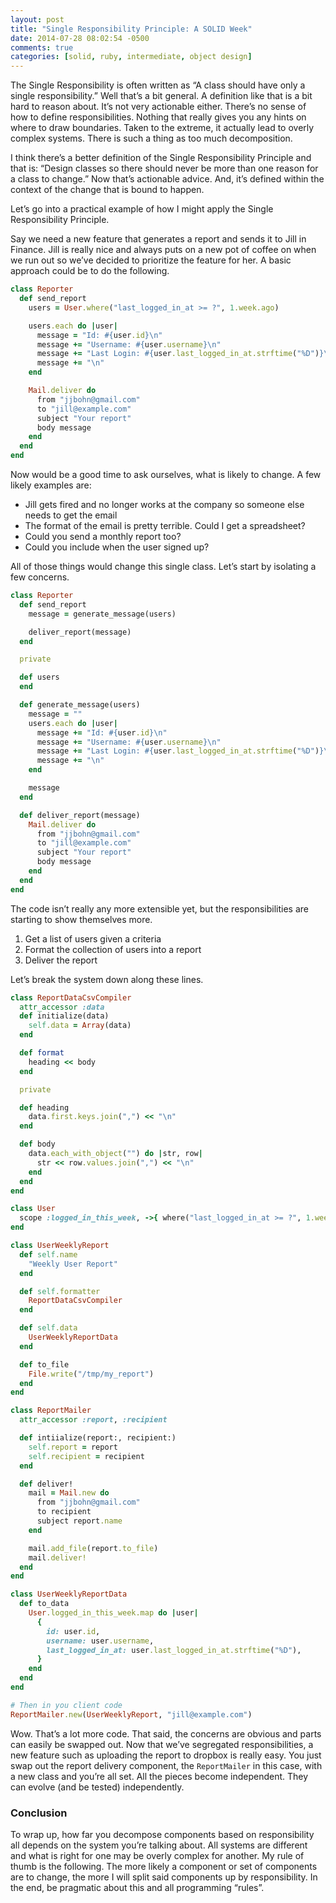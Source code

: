 ```yaml
---
layout: post
title: "Single Responsibility Principle: A SOLID Week"
date: 2014-07-28 08:02:54 -0500
comments: true
categories: [solid, ruby, intermediate, object design]
---
```


The Single Responsibility is often written as “A class should have only a single responsibility.” Well that’s a bit general. A definition like that is a bit hard to reason about. It’s not very actionable either. There’s no sense of how to define responsibilities. Nothing that really gives you any hints on where to draw boundaries. Taken to the extreme, it actually lead to overly complex systems. There is such a thing as too much decomposition.

I think there’s a better definition of the Single Responsibility Principle and that is: “Design classes so there should never be more than one reason for a class to change.” Now that’s actionable advice. And, it’s defined within the context of the change that is bound to happen.

Let’s go into a practical example of how I might apply the Single Responsibility Principle.

Say we need a new feature that generates a report and sends it to Jill in Finance. Jill is really nice and always puts on a new pot of coffee on when we run out so we’ve decided to prioritize the feature for her. A basic approach could be to do the following.

```ruby
class Reporter
  def send_report
    users = User.where("last_logged_in_at >= ?", 1.week.ago)

    users.each do |user|
      message = "Id: #{user.id}\n"
      message += "Username: #{user.username}\n"
      message += "Last Login: #{user.last_logged_in_at.strftime("%D")}\n"
      message += "\n"
    end

    Mail.deliver do
      from "jjbohn@gmail.com"
      to "jill@example.com"
      subject "Your report"
      body message
    end
  end
end
```


Now would be a good time to ask ourselves, what is likely to change. A few likely examples are:
  * Jill gets fired and no longer works at the company so someone else needs to get the email
  * The format of the email is pretty terrible. Could I get a spreadsheet?
  * Could you send a monthly report too?
  * Could you include when the user signed up?

All of those things would change this single class. Let’s start by isolating a few concerns.

```ruby
class Reporter
  def send_report
    message = generate_message(users)

    deliver_report(message)
  end

  private

  def users
  end

  def generate_message(users)
    message = ""
    users.each do |user|
      message += "Id: #{user.id}\n"
      message += "Username: #{user.username}\n"
      message += "Last Login: #{user.last_logged_in_at.strftime("%D")}\n"
      message += "\n"
    end

    message
  end

  def deliver_report(message)
    Mail.deliver do
      from "jjbohn@gmail.com"
      to "jill@example.com"
      subject "Your report"
      body message
    end
  end
end
```


The code isn’t really any more extensible yet, but the responsibilities are starting to show themselves more.
  1. Get a list of users given a criteria
  2. Format the collection of users into a report
  3. Deliver the report

Let’s break the system down along these lines.

```ruby
class ReportDataCsvCompiler
  attr_accessor :data
  def initialize(data)
    self.data = Array(data)
  end

  def format
    heading << body
  end

  private

  def heading
    data.first.keys.join(",") << "\n"
  end

  def body
    data.each_with_object("") do |str, row|
      str << row.values.join(",") << "\n"
    end
  end
end

class User
  scope :logged_in_this_week, ->{ where("last_logged_in_at >= ?", 1.week.ago) }
end

class UserWeeklyReport
  def self.name
    "Weekly User Report"
  end

  def self.formatter
    ReportDataCsvCompiler
  end

  def self.data
    UserWeeklyReportData
  end

  def to_file
    File.write("/tmp/my_report")
  end
end

class ReportMailer
  attr_accessor :report, :recipient

  def intiialize(report:, recipient:)
    self.report = report
    self.recipient = recipient
  end

  def deliver!
    mail = Mail.new do
      from "jjbohn@gmail.com"
      to recipient
      subject report.name
    end

    mail.add_file(report.to_file)
    mail.deliver!
  end
end

class UserWeeklyReportData
  def to_data
    User.logged_in_this_week.map do |user|
      {
        id: user.id,
        username: user.username,
        last_logged_in_at: user.last_logged_in_at.strftime("%D"),
      }
    end
  end
end

# Then in you client code
ReportMailer.new(UserWeeklyReport, "jill@example.com")
```

Wow. That’s a lot more code. That said, the concerns are obvious and parts can easily be swapped out. Now that we’ve segregated responsibilities, a new feature such as uploading the report to dropbox is really easy. You just swap out the report delivery component, the `ReportMailer` in this case, with a new class and you’re all set. All the pieces become independent. They can evolve (and be tested) independently.

### Conclusion
To wrap up, how far you decompose components based on responsibility all depends on the system you’re talking about. All systems are different and what is right for one may be overly complex for another. My rule of thumb is the following. The more likely a component or set of components are to change, the more I will split said components up by responsibility. In the end, be pragmatic about this and all programming “rules”.
